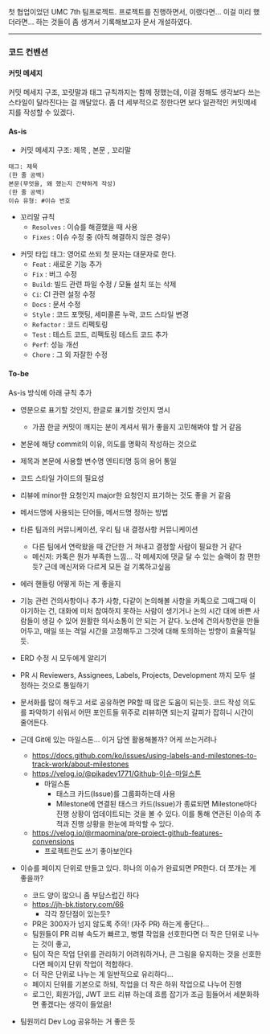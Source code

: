 첫 협업이었던 UMC 7th 팀프로젝트. 프로젝트를 진행하면서, 이랬다면... 이걸 미리 했더라면... 하는 것들이 좀 생겨서 기록해보고자 문서 개설하였다.

---

### 코드 컨벤션
#### 커밋 메세지
커밋 메세지 구조, 꼬릿말과 태그 규칙까지는 함께 정했는데, 이걸 정해도 생각보다 쓰는 스타일이 달라진다는 걸 깨달았다. 좀 더 세부적으로 정한다면 보다 일관적인 커밋메세지를 작성할 수 있겠다.
#### As-is
* 커밋 메세지 구조: 제목 , 본문 , 꼬리말
```
태그: 제목
(한 줄 공백)
본문(무엇을, 왜 했는지 간략하게 작성)
(한 줄 공백)
이슈 유형: #이슈 번호
```
* 꼬리말 규칙
	* `Resolves` : 이슈를 해결했을 때 사용
	- `Fixes` : 이슈 수정 중 (아직 해결하지 않은 경우)
- 커밋 타입 태그: 영어로 쓰되 첫 문자는 대문자로 한다.
	- `Feat` : 새로운 기능 추가
	- `Fix` : 버그 수정
	- `Build`: 빌드 관련 파일 수정 / 모듈 설치 또는 삭제
	- `Ci`: CI 관련 설정 수정
	- `Docs` : 문서 수정
	- `Style` : 코드 포맷팅, 세미콜론 누락, 코드 스타일 변경
	- `Refactor` : 코드 리펙토링
	- `Test` : 테스트 코드, 리펙토링 테스트 코드 추가
	- `Perf`: 성능 개선
	- `Chore` : 그 외 자잘한 수정

#### To-be
As-is 방식에 아래 규칙 추가
* 영문으로 표기할 것인지, 한글로 표기할 것인지 명시
	* 가끔 한글 커밋이 깨지는 분이 계셔서 뭐가 좋을지 고민해봐야 할 거 같음
* 본문에 해당 commit의 이유, 의도를 명확히 작성하는 것으로
* 제목과 본문에 사용할 변수명 엔티티명 등의 용어 통일




* 코드 스타일 가이드의 필요성


* 리뷰에 minor한 요청인지 major한 요청인지 표기하는 것도 좋을 거 같음
* 메서드명에 사용되는 단어들, 메서드명 정하는 방법
* 타른 팀과의 커뮤니케이션, 우리 팀 내 결정사항 커뮤니케이션
	* 다른 팀에서 연락왔을 때 간단한 거 쳐내고 결정할 사람이 필요한 거 같다
	* 메신저: 카톡은 뭔가 부족한 느낌... 각 메세지에 댓글 달 수 있는 슬랙이 참 편한듯? 근데 메신저와 다르게 모든 걸 기록하고싶음

* 에러 핸들링 어떻게 하는 게 좋을지


* 기능 관련 건의사항이나 추가 사항, 다같이 논의해볼 사항을 카톡으로 그때그때 이야기하는 건, 대화에 미처 참여하지 못하는 사람이 생기거나 논의 시간 대에 바쁜 사람들이 생길 수 있어 원활한 의사소통이 안 되는 거 같다. 노션에 건의사항란을 만들어두고, 매일 또는 격일 시간을 고정해두고 그것에 대해 토의하는 방향이 효율적일 듯.

* ERD 수정 시 모두에게 알리기

* PR 시 Reviewers, Assignees, Labels, Projects, Development 까지 모두 설정하는 것으로 통일하기
* 문서화를 많이 해두고 서로 공유하면 PR할 때 많은 도움이 되는듯. 코드 작성 의도를 파악하기 쉬워서 어떤 포인트들 위주로 리뷰하면 되는지 갈피가 잡히니 시간이 줄어든다.



* 근데 Git에 있는 마일스톤... 이거 담엔 활용해볼까? 어케 쓰는거려나
	* https://docs.github.com/ko/issues/using-labels-and-milestones-to-track-work/about-milestones
	* https://velog.io/@pikadev1771/Github-이슈-마일스톤
		* 마일스톤
			* 태스크 카드(Issue)를 그룹화하는데 사용
			* Milestone에 연결된 태스크 카드(Issue)가 종료되면 Milestone마다 진행 상황이 업데이트되는 것을 볼 수 있다. 이를 통해 연관된 이슈의 추적과 진행 상황을 한눈에 파악할 수 있다.
	* https://velog.io/@rmaomina/pre-project-github-features-convensions
		* 프로젝트란도 쓰기 좋아보인다

* 이슈를 페이지 단위로 만들고 있다. 하나의 이슈가 완료되면 PR한다. 더 쪼개는 게 좋을까?
	* 코드 양이 많으니 좀 부담스럽긴 하다
	* https://jh-bk.tistory.com/66
		* 각각 장단점이 있는듯?
	* PR은 300자가 넘지 않도록 주의! (자주 PR) 하는게 좋단다...
	* 팀원들이 PR 리뷰 속도가 빠르고, 병렬 작업을 선호한다면 더 작은 단위로 나누는 것이 좋고,
	- 팀이 작은 작업 단위를 관리하기 어려워하거나, 큰 그림을 유지하는 것을 선호한다면 페이지 단위 작업이 적합하다.
	- 더 작은 단위로 나누는 게 일반적으로 유리하다...
	- 페이지 단위를 기본으로 하되, 작업을 더 작은 하위 작업으로 나누어 진행

	* 로그인, 회원가입, JWT 코드 리뷰 하는데 흐름 잡기가 조금 힘들어서 세분화하면 좋겠다는 생각이 들었음!


* 팀원끼리 Dev Log 공유하는 거 좋은 듯